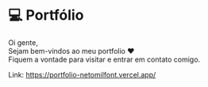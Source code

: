   
  

💻 Portfólio
============

Oi gente, </br>
Sejam bem-vindos ao meu portfolio ❤ </br>
Fiquem a vontade para visitar e entrar em contato comigo.

Link: https://portfolio-netomilfont.vercel.app/


